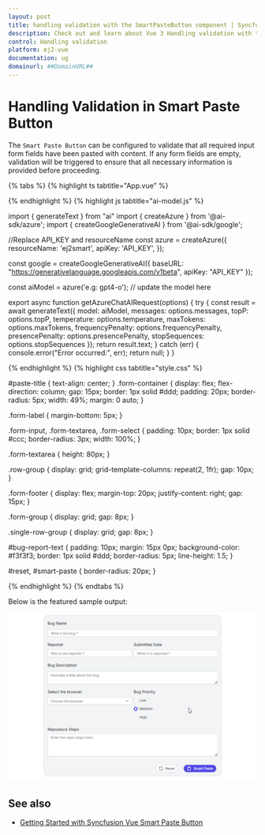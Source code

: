 ```yaml
---
layout: post
title: handling validation with the SmartPasteButton component | Syncfusion
description: Check out and learn about Vue 3 Handling validation with the Vue SmartPasteButton component of Syncfusion Essential JS 2 and more details.
control: Handling validation
platform: ej2-vue
documentation: ug
domainurl: ##DomainURL##
---
```


# Handling Validation in Smart Paste Button

The `Smart Paste Button` can be configured to validate that all required input form fields have been pasted with content. If any form fields are empty, validation will be triggered to ensure that all necessary information is provided before proceeding.

{% tabs %}
{% highlight ts tabtitle="App.vue" %}

<template>
  <div id='container'>
    <h2 id="paste-title">Data Form with Syncfusion Smart Paste Button</h2>
    <form class="form-container">
      <div class="single-row-group">
        <label for="bug-name" class="e-form-label">Bug Name</label>
        <ejs-textbox id="bug-name" name="bug-name" cssClass="form-input" placeholder="What's the bug ?"
          floatLabelType="Never"></ejs-textbox>
      </div>

      <div class="row-group">
        <div>
          <label for="reporter-name" class="e-form-label">Reporter</label>
          <ejs-textbox id="reporter-name" name="reporter-name" cssClass="form-input" placeholder="Who is the reporter ?"
            floatLabelType="Never"
            data-smartpaste-description="Name must follow the format: Initial Firstname Lastname"></ejs-textbox>
        </div>
        <div>
          <label for="submitted-date" class="e-form-label">Submitted Date</label>
          <ejs-textbox id="submitted-date" name="submit-date" cssClass="form-input" placeholder="When it is reported ?"
            floatLabelType="Never"
            data-smartpaste-description="Date must follow the format: Month Day. For ex: May 01"></ejs-textbox>
        </div>
      </div>

      <div class="form-group">
        <label for="bug-description" class="e-form-label">Bug Description</label>
        <ejs-textarea id="bug-description" cssClass="form-textarea" placeholder="Describe a little about the bug"
          rows="2" floatLabelType="Never"></ejs-textarea>
      </div>

      <div class="row-group">
        <div style="display: flex; flex-direction: column;">
          <label for="reproduce-steps" class="e-form-label">Reproduce Steps</label>
          <ejs-textarea id="reproduce-steps" name="reproduce-steps" cssClass="form-textarea" cols='30' rows="4"
            placeholder="Enter the repro steps here.." floatLabelType="Never"
            data-smartpaste-description="Structure each steps in a Numbered format."></ejs-textarea>
        </div>
        <div>
          <label class="form-label">Bug Priority</label>
          <div class="row">
            <ejs-radiobutton id="radio1" value="low" name="bug-priority" label="Low" checked=true></ejs-radiobutton>
          </div>
          <div class="row">
            <ejs-radiobutton id="radio2" value="medium" name="bug-priority" label="Medium"></ejs-radiobutton>

          </div>
          <div class="row">
            <ejs-radiobutton id="radio3" value="high" name="bug-priority" label="High"></ejs-radiobutton>
          </div>
        </div>

      </div>

      <div>
        <label for="browser" class="form-label">Select the browser</label>
        <ejs-combobox id="browser" name="browser" :dataSource="browserData"
          placeholder='Choose the browser'></ejs-combobox>
      </div>

      <div class="form-footer">
        <ejs-button id="reset" cssClass="form-button" content="Reset" iconCss="e-icons e-reset"></ejs-button>
        <ejs-smartpastebutton id="smart-paste" cssClass="form-button" iconCss="e-icons e-paste" content="Smart Paste"
          :aiAssistHandler="serverAIRequest" @mousedown="externalSubmit"></ejs-smartpastebutton>
      </div>
    </form>

    <div class="col-lg-4 property-section">
      <div class="property-panel-section">
        <div class="property-panel-content">
          <h4> Choose a preset below </h4>
          <div class="chip-container">
            <ejs-chiplist id="chip-choice" :chips="bugPresets" selection='Single' :selectedChips="selectedChips"
              @click="onChipClick"></ejs-chiplist>
          </div>
          <div id="bug-report-text">{{ bugReports[0] }}</div>
          <ejs-button ref="copyRef" id="copy-btn" content="Copy" iconCss="e-icons e-copy" @click="copy"></ejs-button>
        </div>
      </div>
    </div>
  </div>
</template>

<script lang="ts">
import { SmartPasteButtonComponent, ChatOptions, ButtonComponent, RadioButtonComponent, ChipListComponent } from "@syncfusion/ej2-vue-buttons";
import { TextBoxComponent, TextAreaComponent, FormValidator, FormValidatorModel } from "@syncfusion/ej2-vue-inputs";
import { ComboBoxComponent } from "@syncfusion/ej2-vue-dropdowns";
import { getAzureChatAIRequest } from './ai-model';

export default {
  name: 'App',
  components: {
    'ejs-smartpastebutton': SmartPasteButtonComponent,
    'ejs-button': ButtonComponent,
    'ejs-textbox': TextBoxComponent,
    'ejs-textarea': TextAreaComponent,
    'ejs-radiobutton': RadioButtonComponent,
    'ejs-combobox': ComboBoxComponent,
    'ejs-chiplist': ChipListComponent
  },
  data() {
    return {
      formObject: null,
      browserData: ['Chrome', 'Firefox', 'Safari'],
      selectedChips: null,
      bugPresets: [
        "Issue with the dropdown menu",
        "Trouble logging into the website",
        "Search functionality not working",
        "Images missing on the product page"
      ],
      bugReports: [
        `Hi, this is Alice. On July 3rd, I've come across a bug where the dropdown menu in the navigation bar doesn't close after selecting an item. I just navigated to the homepage, opened the dropdown menu in the navigation bar, clicked an item in the dropdown and then the issue occurred which happens only on Chrome. Though this doesn't seem like a serious/important bug, kindly look into it and resolve it. Regards, J Alice Abraham`,
        `Hey team, On May 2nd, K John Doe reported an issue where the login page refreshes instead of logging in when the user clicks the login button. This problem prevents users from accessing their accounts, making it a critical issue that needs immediate attention. The issue has been observed across all major browsers. To reproduce the issue, open any browser and navigate to the website's login page. Enter a valid username and password, then click the Login button.`,
        `Hi, Whenever I type something in the search bar and hit search, it doesn't return any results, even for items I know exist. This problem was noticed by Jane Smith on July 5th in FireFox browser. You can repro the issue by opening the site in the Firefox browser and navigate to the search bar. Type in any search term, including items that are known to exist, and click the search button. The search functionality fails to return any results, displaying an empty result set even for valid queries. This is quite important, but not urgent. Please look into it. Regards, M William Marker`,
        `Hello, When I selected the category option on the landing page and chose the electronics category, the images were missing on the product page. The placeholders are there, but no actual images are loading. This happens on all browsers. I reported this on July 3rd. It's not urgent, but it does affect the user experience. Regards, L Mike Johnson`
      ]
    }
  },
  methods: {
    serverAIRequest: async (options: any) => {
      let output: string | null = '';
      try {
        output = await getAzureChatAIRequest(options) as string;
        output = output.replace('END_RESPONSE', '')
      } catch (error) {
        console.error("Error:", error);
      }
      return output;
    },
    copy: async function () {
      const btn = this.$refs.copyRef.ej2Instances;
      const copyContent = document.getElementById('bug-report-text');
      if (copyContent) {
        await navigator.clipboard.writeText(copyContent.innerHTML);
        btn.content = "Copied";
        btn.iconCss = "e-icons e-check";
      }
    },
    onChipClick: function (e) {
      const copyContent = document.getElementById('bug-report-text');
      copyContent.innerHTML = this.bugReports[e.index];
      this.selectedChips = [e.index];
      this.buttonContent = "Copy";
      this.buttonIcon = "e-icons e-copy";
    },
    externalSubmit: function () {
      let formStatus = this.formObject.validate();
      if (formStatus) {
        formObject.element.reset();
      }
    }
  },
  mounted() {
    var options = {
      rules: {
        'bug-name': { required: true },
        'reporter-name': { required: true },
        'submit-date': { required: true },
        'bug-description': { required: true },
        'reproduce-steps': { required: true },
        'browser': { required: true }
      }
    };
    this.formObject = new FormValidator("#form-element", options);
  }
}
</script>

<style>

@import './style.css'

</style>

{% endhighlight %}
{% highlight js tabtitle="ai-model.js" %}

import { generateText } from "ai"
import { createAzure } from '@ai-sdk/azure';
import { createGoogleGenerativeAI } from '@ai-sdk/google';

//Replace API_KEY and resourceName
const azure = createAzure({
    resourceName: 'ej2smart',
    apiKey: 'API_KEY',
});

const google = createGoogleGenerativeAI({
    baseURL: "https://generativelanguage.googleapis.com/v1beta",
    apiKey: "API_KEY"
});
 
const aiModel = azure('e.g: gpt4-o'); // update the model here

export async function getAzureChatAIRequest(options) {
    try {
        const result = await generateText({
            model: aiModel,
            messages: options.messages,
            topP: options.topP,
            temperature: options.temperature,
            maxTokens: options.maxTokens,
            frequencyPenalty: options.frequencyPenalty,
            presencePenalty: options.presencePenalty,
            stopSequences: options.stopSequences
        });
        return result.text;
    } catch (err) {
        console.error("Error occurred:", err);
        return null;
    }
}

{% endhighlight %}
{% highlight css tabtitle="style.css" %}

#paste-title {
  text-align: center;
}
.form-container {
  display: flex;
  flex-direction: column;
  gap: 15px;
  border: 1px solid #ddd;
  padding: 20px;
  border-radius: 5px;
  width: 49%;
  margin: 0 auto;
}

.form-label {
  margin-bottom: 5px;
}

.form-input,
.form-textarea,
.form-select {
  padding: 10px;
  border: 1px solid #ccc;
  border-radius: 3px;
  width: 100%;
}

.form-textarea {
  height: 80px;
}

.row-group {
  display: grid;
  grid-template-columns: repeat(2, 1fr);
  gap: 10px;
}

.form-footer {
  display: flex;
  margin-top: 20px;
  justify-content: right;
  gap: 15px;
}

.form-group {
  display: grid;
  gap: 8px;
}

.single-row-group {
  display: grid;
  gap: 8px;
}

#bug-report-text {
  padding: 10px;
  margin: 15px 0px;
  background-color: #f3f3f3;
  border: 1px solid #ddd;
  border-radius: 5px;
  line-height: 1.5;
}

#reset,
#smart-paste {
  border-radius: 20px;
}

{% endhighlight %}
{% endtabs %}

Below is the featured sample output:

![vue-3-js-smart-paste-button](images/smart-paste-validation.gif)

## See also

* [Getting Started with Syncfusion Vue Smart Paste Button](./vue-3-getting-started)

